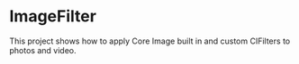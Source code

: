 ImageFilter
===========

This project shows how to apply Core Image built in and custom CIFilters to photos and video. 

